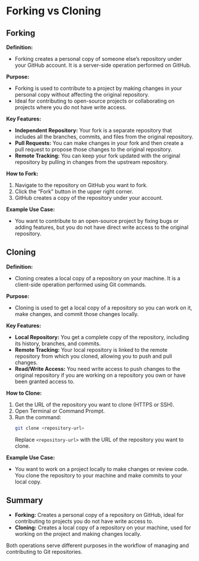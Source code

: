 # Forking vs Cloning

## Forking

**Definition:**

- Forking creates a personal copy of someone else’s repository under your GitHub account. It is a server-side operation performed on GitHub.

**Purpose:**

- Forking is used to contribute to a project by making changes in your personal copy without affecting the original repository.
- Ideal for contributing to open-source projects or collaborating on projects where you do not have write access.

**Key Features:**

- **Independent Repository:** Your fork is a separate repository that includes all the branches, commits, and files from the original repository.
- **Pull Requests:** You can make changes in your fork and then create a pull request to propose those changes to the original repository.
- **Remote Tracking:** You can keep your fork updated with the original repository by pulling in changes from the upstream repository.

**How to Fork:**

1. Navigate to the repository on GitHub you want to fork.
2. Click the “Fork” button in the upper right corner.
3. GitHub creates a copy of the repository under your account.

**Example Use Case:**

- You want to contribute to an open-source project by fixing bugs or adding features, but you do not have direct write access to the original repository.

## Cloning

**Definition:**

- Cloning creates a local copy of a repository on your machine. It is a client-side operation performed using Git commands.

**Purpose:**

- Cloning is used to get a local copy of a repository so you can work on it, make changes, and commit those changes locally.

**Key Features:**

- **Local Repository:** You get a complete copy of the repository, including its history, branches, and commits.
- **Remote Tracking:** Your local repository is linked to the remote repository from which you cloned, allowing you to push and pull changes.
- **Read/Write Access:** You need write access to push changes to the original repository if you are working on a repository you own or have been granted access to.

**How to Clone:**

1. Get the URL of the repository you want to clone (HTTPS or SSH).
2. Open Terminal or Command Prompt.
3. Run the command:
    ```bash
    git clone <repository-url>
    ```
   Replace `<repository-url>` with the URL of the repository you want to clone.

**Example Use Case:**

- You want to work on a project locally to make changes or review code. You clone the repository to your machine and make commits to your local copy.

## Summary

- **Forking:** Creates a personal copy of a repository on GitHub, ideal for contributing to projects you do not have write access to.
- **Cloning:** Creates a local copy of a repository on your machine, used for working on the project and making changes locally.

Both operations serve different purposes in the workflow of managing and contributing to Git repositories.
